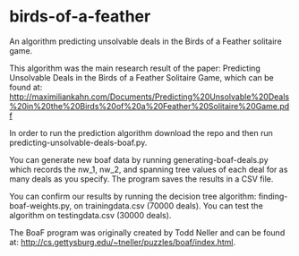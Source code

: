 # birds-of-a-feather
An algorithm predicting unsolvable deals in the Birds of a Feather solitaire game. 

This algorithm was the main research result of the paper: Predicting Unsolvable Deals in the Birds of a Feather Solitaire Game, which can be found at: http://maximiliankahn.com/Documents/Predicting%20Unsolvable%20Deals%20in%20the%20Birds%20of%20a%20Feather%20Solitaire%20Game.pdf

In order to run the prediction algorithm download the repo and then run predicting-unsolvable-deals-boaf.py.

You can generate new boaf data by running generating-boaf-deals.py which records the nw_1, nw_2, and spanning tree values of each deal for as many deals as you specify. The program saves the results in a CSV file.

You can confirm our results by running the decision tree algorithm: finding-boaf-weights.py, on trainingdata.csv (70000 deals). You can test the algorithm on testingdata.csv (30000 deals).

The BoaF program was originally created by Todd Neller and can be found at: http://cs.gettysburg.edu/~tneller/puzzles/boaf/index.html.
